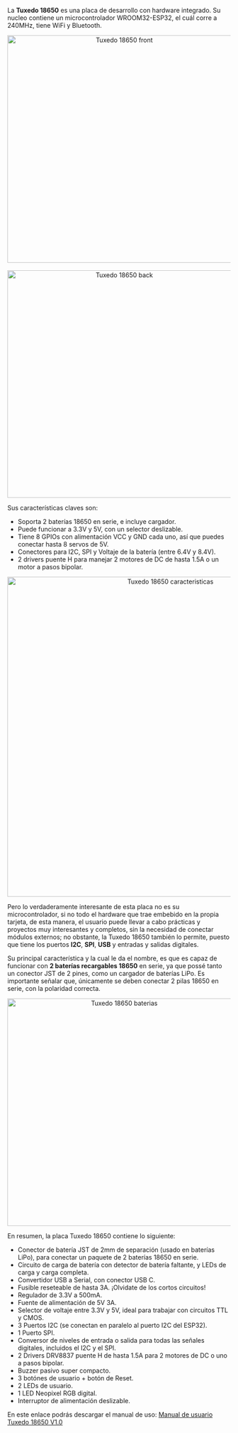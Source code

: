 La **Tuxedo 18650** es una placa de desarrollo con hardware integrado. Su nucleo contiene un microcontrolador WROOM32-ESP32, el cuál corre a 240MHz, tiene WiFi y Bluetooth. 

<p align="center">
  <img src="https://github.com/user-attachments/assets/5fb13976-9757-4182-aaf8-e7b9585a1828" alt="Tuxedo 18650 front" width="512"/>
  <br><br>
  <img src="https://github.com/user-attachments/assets/76dbbbf6-7081-4a05-93e0-28ae0a758c0c" alt="Tuxedo 18650 back" width="512"/>
</p>

Sus características claves son:

- Soporta 2 baterías 18650 en serie, e incluye cargador.
- Puede funcionar a 3.3V y 5V, con un selector deslizable.
- Tiene 8 GPIOs con alimentación VCC y GND cada uno, así que puedes conectar hasta 8 servos de 5V.
- Conectores para I2C, SPI y Voltaje de la batería (entre 6.4V y 8.4V).
- 2 drivers puente H para manejar 2 motores de DC de hasta 1.5A o un motor a pasos bipolar.

<p align="center">
  <img src="https://github.com/user-attachments/assets/e481779e-2728-425e-bc26-0f80429c1512" alt="Tuxedo 18650 caracteristicas" width="720"/>
</p>

Pero lo verdaderamente interesante de esta placa no es su microcontrolador, si no todo el hardware que trae embebido en la propia tarjeta, de esta manera, el usuario puede llevar a cabo prácticas y proyectos muy interesantes y completos, sin la necesidad de conectar módulos externos; no obstante, la Tuxedo 18650 también lo permite, puesto que tiene los puertos **I2C**, **SPI**, **USB** y entradas y salidas digitales.

Su principal característica y la cual le da el nombre, es que es capaz de funcionar con **2 baterías recargables 18650** en serie, ya que possé tanto un conector JST de 2 pines, como un cargador de baterías LiPo. Es importante señalar que, únicamente se deben conectar 2 pilas 18650 en serie, con la polaridad correcta.

<p align="center">
  <img src="https://github.com/user-attachments/assets/21a002cb-1e6a-434e-a294-c5bdc4cc220f" alt="Tuxedo 18650 baterias" width="512"/>
</p>

En resumen, la placa Tuxedo 18650 contiene lo siguiente:

- Conector de batería JST de 2mm de separación (usado en baterías LiPo), para conectar un paquete de 2 baterías 18650 en serie.
- Circuito de carga de batería con detector de batería faltante, y LEDs de carga y carga completa.  
- Convertidor USB a Serial, con conector USB C.
- Fusible reseteable de hasta 3A. ¡Olvidate de los cortos circuitos!
- Regulador de 3.3V a 500mA.
- Fuente de alimentación de 5V 3A.
- Selector de voltaje entre 3.3V y 5V, ideal para trabajar con circuitos TTL y CMOS.
- 3 Puertos I2C (se conectan en paralelo al puerto I2C del ESP32).
- 1 Puerto SPI.
- Conversor de niveles de entrada o salida para todas las señales digitales, incluidos el I2C y el SPI.
- 2 Drivers DRV8837 puente H de hasta 1.5A para 2 motores de DC o uno a pasos bipolar.
- Buzzer pasivo super compacto.
- 3 botónes de usuario + botón de Reset.
- 2 LEDs de usuario.
- 1 LED Neopixel RGB digital.
- Interruptor de alimentación deslizable.

En este enlace podrás descargar el manual de uso: [Manual de usuario Tuxedo 18650 V1.0](https://github.com/RocketLauncherCDMX/Tuxedo18650/blob/0786c899abc0366a833ea90629ad312b154c0426/Tuxedo%2018650%20user%20manual%20V1.0.pdf)
